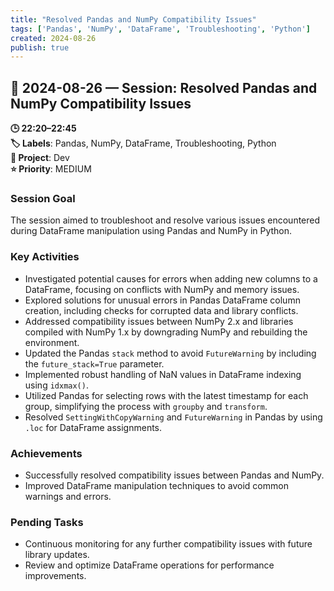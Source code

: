 ```yaml
---
title: "Resolved Pandas and NumPy Compatibility Issues"
tags: ['Pandas', 'NumPy', 'DataFrame', 'Troubleshooting', 'Python']
created: 2024-08-26
publish: true
---
```


## 📅 2024-08-26 — Session: Resolved Pandas and NumPy Compatibility Issues

**🕒 22:20–22:45**  
**🏷️ Labels**: Pandas, NumPy, DataFrame, Troubleshooting, Python  
**📂 Project**: Dev  
**⭐ Priority**: MEDIUM  


### Session Goal
The session aimed to troubleshoot and resolve various issues encountered during DataFrame manipulation using Pandas and NumPy in Python.

### Key Activities
- Investigated potential causes for errors when adding new columns to a DataFrame, focusing on conflicts with NumPy and memory issues.
- Explored solutions for unusual errors in Pandas DataFrame column creation, including checks for corrupted data and library conflicts.
- Addressed compatibility issues between NumPy 2.x and libraries compiled with NumPy 1.x by downgrading NumPy and rebuilding the environment.
- Updated the Pandas `stack` method to avoid `FutureWarning` by including the `future_stack=True` parameter.
- Implemented robust handling of NaN values in DataFrame indexing using `idxmax()`.
- Utilized Pandas for selecting rows with the latest timestamp for each group, simplifying the process with `groupby` and `transform`.
- Resolved `SettingWithCopyWarning` and `FutureWarning` in Pandas by using `.loc` for DataFrame assignments.

### Achievements
- Successfully resolved compatibility issues between Pandas and NumPy.
- Improved DataFrame manipulation techniques to avoid common warnings and errors.

### Pending Tasks
- Continuous monitoring for any further compatibility issues with future library updates.
- Review and optimize DataFrame operations for performance improvements.
